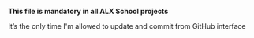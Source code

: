 **This file is mandatory in all ALX School projects**

It’s the only time I'm allowed to update and commit from GitHub interface